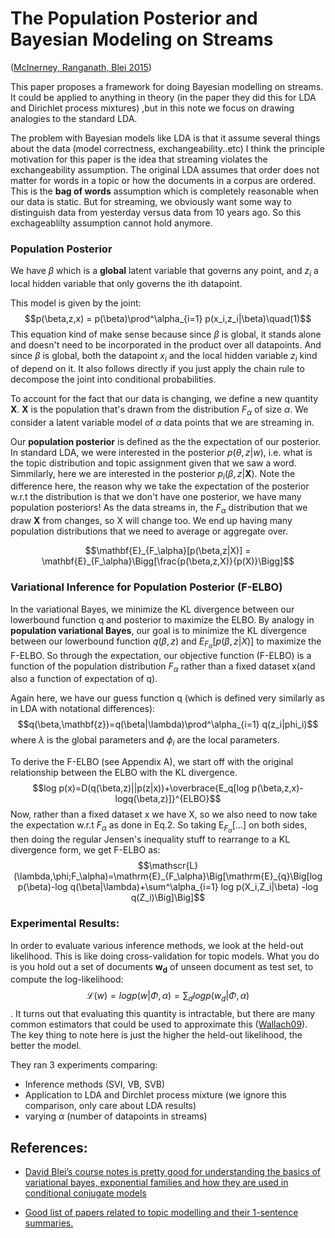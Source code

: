 # The Population Posterior and Bayesian Modeling on Streams 
([McInerney, Ranganath, Blei 2015](https://arxiv.org/abs/1507.05253))

This paper proposes a framework for doing Bayesian modelling on streams. It could be applied to anything in theory (in the paper they did this for LDA and Dirichlet process mixtures) ,but in this note we focus on drawing analogies to the standard LDA. 

The problem with Bayesian models like LDA is that it assume several things about the data (model correctness, exchangeability..etc) I think the principle motivation for this paper  is the idea that streaming violates the exchangeability assumption. The original LDA assumes that order does not matter for words in a topic or how the documents in a corpus are ordered. This is the __bag of words__ assumption which is completely reasonable when our data is static. But for streaming, we obviously want some way to distinguish data from yesterday versus data from 10 years ago. So this exchageablilty assumption cannot hold anymore.

### Population Posterior
We have $\beta$ which is a __global__ latent variable that governs any point, and $z_i$ a local hidden variable that only governs the ith datapoint. 

This model is given by the joint: 
$$p(\beta,z,x) = p(\beta)\prod^\alpha_{i=1} p(x_i,z_i|\beta)\quad(1)$$ This equation kind of make sense because since $\beta$ is global, it stands alone and doesn't need to be incorporated in the product over all datapoints. And since $\beta$ is global, both the datapoint $x_i$ and the local hidden variable $z_i$ kind of depend on it. It also follows directly if you just apply the chain rule to decompose the joint into conditional probabilities.


To account for the fact that our data is changing, we define a new quantity $\mathbf{X}$. $\mathbf{X}$ is the population that's drawn from the distribution $F_\alpha$ of size $\alpha$. We consider a latent variable model of $\alpha$ data points that we are streaming in. 

Our __population posterior__ is defined as the the expectation of our posterior. In standard LDA, we were interested in the posterior $p(\theta,z|w)$, i.e. what is the topic distribution and topic assignment given that we saw a word. Simmilarly, here we are interested in the posterior $p_i(\beta,z|\mathbf{X})$. Note the difference here, the reason why we take the expectation of the posterior w.r.t the distribution is that we don't have one posterior, we have many population posteriors! As the data streams in, the $F_\alpha$ distribution that we draw $\mathbf{X}$ from changes, so X will change too. We end up having many population distributions that we need to average or aggregate over. 

$$\mathbf{E}_{F_\alpha}[p(\beta,z|X)] = \mathbf{E}_{F_\alpha}\Bigg[\frac{p(\beta,z,X)}{p(X)}\Bigg]$$

### Variational Inference for Population Posterior (F-ELBO)

In the variational Bayes, we minimize the KL divergence between our lowerbound function q and posterior to maximize the ELBO. By analogy in __population variational Bayes__, our goal is to minimize the KL divergence between our lowerbound function $q(\beta,z)$ and $E_{F_\alpha}[p(\beta,z|X)]$ to maximize the F-ELBO. So through the expectation, our objective function (F-ELBO) is a function of the population distribution $F_\alpha$ rather than a fixed dataset x(and also a function of expectation of q).

Again here, we have our guess function q (which is defined very similarly as in LDA with notational differences): 
$$q(\beta,\mathbf{z})=q(\beta|\lambda)\prod^\alpha_{i=1} q(z_i|phi_i)$$
where $\lambda$ is the global parameters and $\phi_i$ are the local parameters.

To derive the F-ELBO (see Appendix A), we start off with the original relationship between the ELBO with the KL divergence.
$$log p(x)=D(q(\beta,z)||p(z|x))+\overbrace{E_q[log p(\beta,z,x)-logq(\beta,z)]}^{ELBO}$$
Now, rather than a fixed dataset x we have X, so we also need to now take the expectation w.r.t $F_\alpha$ as done in Eq.2. So taking $\mathrm{E}_{F_\alpha}[...]$  on both sides, then doing the regular Jensen's inequality stuff to rearrange to a KL divergence form, we get F-ELBO as:
$$\mathscr{L}(\lambda,\phi;F_\alpha)=\mathrm{E}_{F_\alpha}\Big[\mathrm{E}_{q}\Big[log p(\beta)-log q(\beta|\lambda)+\sum^\alpha_{i=1} log p(X_i,Z_i|\beta) -log q(Z_i)\Big]\Big]$$


### Experimental Results: 

In order to evaluate various inference methods, we look at the held-out likelihood. This is like doing cross-validation for topic models. What you do is you hold out a set of documents $\mathbf{w_d}$ of unseen document as test set, to compute the log-likelihood: 
$$\mathscr{L}(w)=logp(w|\Phi,\alpha)=\sum_dlogp(w_d|\Phi,\alpha)$$.
It turns out that evaluating this quantity is intractable, but there are many common estimators that could be used to approximate this ([Wallach09](http://homepages.inf.ed.ac.uk/imurray2/pub/09etm/etm.pdf)). The key thing to note here is just the higher the held-out likelihood, the better the model.

They ran 3 experiments comparing:  

- Inference methods (SVI, VB, SVB)
- Application to LDA and Dirchlet process mixture (we ignore this comparison, only care about LDA results)
- varying $\alpha$ (number of datapoints in streams) 

## References: 

- [David Blei’s course notes is pretty good for understanding the basics of variational bayes, exponential families and how they are used in conditional conjugate models](https://www.cs.princeton.edu/courses/archive/fall11/cos597C/lectures/variational-inference-i.pdf)

- [Good list of papers related to topic modelling and their 1-sentence summaries.](http://qpleple.com/bib/)